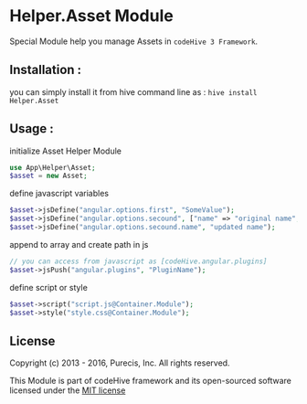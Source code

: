 
# Helper.Asset Module
Special Module help you manage Assets in `codeHive 3 Framework`.

## Installation : 
you can simply install it from hive command line as :
`hive install Helper.Asset`

## Usage : 
initialize Asset Helper Module

```php
use App\Helper\Asset;
$asset = new Asset;
```

define javascript variables
```php
$asset->jsDefine("angular.options.first", "SomeValue");
$asset->jsDefine("angular.options.secound", ["name" => "original name", "pass"=>"123456"]);
$asset->jsDefine("angular.options.secound.name", "updated name");
```

append to array and create path in js
```php
// you can access from javascript as [codeHive.angular.plugins]
$asset->jsPush("angular.plugins", "PluginName");
```

define script or style
```php
$asset->script("script.js@Container.Module");
$asset->style("style.css@Container.Module");
```

## License
Copyright (c) 2013 - 2016, Purecis, Inc. All rights reserved.

This Module is part of codeHive framework and its open-sourced software licensed under the [MIT license](http://opensource.org/licenses/MIT)
